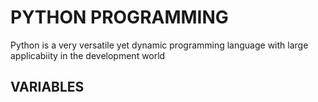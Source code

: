 # PYTHON PROGRAMMING
Python is a very versatile yet dynamic programming language with large applicabiity in the development world

## VARIABLES
